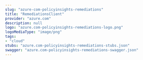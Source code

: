 ```yaml
---
slug: "azure-com-policyinsights-remediations"
title: "RemediationsClient"
provider: "azure.com"
description: null
logo: "azure.com-policyinsights-remediations-logo.png"
logoMediaType: "image/png"
tags:
- "cloud"
stubs: "azure.com-policyinsights-remediations-stubs.json"
swagger: "azure.com-policyinsights-remediations-swagger.json"
---
```

